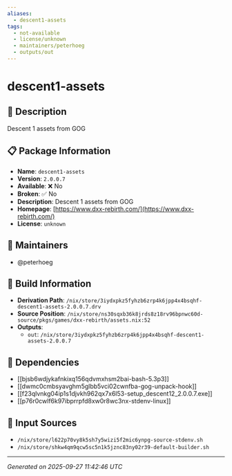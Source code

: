 ```yaml
---
aliases:
  - descent1-assets
tags:
  - not-available
  - license/unknown
  - maintainers/peterhoeg
  - outputs/out
---
```


# descent1-assets

## 📝 Description

Descent 1 assets from GOG

## 📋 Package Information

- **Name**: `descent1-assets`
- **Version**: `2.0.0.7`
- **Available**: ❌ No
- **Broken**: ✅ No
- **Description**: Descent 1 assets from GOG
- **Homepage**: [https://www.dxx-rebirth.com/](https://www.dxx-rebirth.com/)
- **License**: `unknown`
## 👥 Maintainers

- @peterhoeg


## 🔧 Build Information

- **Derivation Path**: `/nix/store/3iydxpkz5fyhzb6zrp4k6jpp4x4bsqhf-descent1-assets-2.0.0.7.drv`
- **Source Position**: `/nix/store/ns30sqxb36k8jrds8z18rv96bpnwc60d-source/pkgs/games/dxx-rebirth/assets.nix:52`
- **Outputs**:
  - `out`:  `/nix/store/3iydxpkz5fyhzb6zrp4k6jpp4x4bsqhf-descent1-assets-2.0.0.7`

## 🔗 Dependencies

- [[bjsb6wdjykafnkixq156qdvmxhsm2bai-bash-5.3p3]]
- [[dwmc0cmbsyavghm5glbb5vci02cwnfba-gog-unpack-hook]]
- [[f23qlvnkg04ip1s1djvkh962qx7x6l53-setup_descent12_2.0.0.7.exe]]
- [[p76r0cwlf6k97ibprrpfd8xw0r8wc3nx-stdenv-linux]]

## 📁 Input Sources

- `/nix/store/l622p70vy8k5sh7y5wizi5f2mic6ynpg-source-stdenv.sh`
- `/nix/store/shkw4qm9qcw5sc5n1k5jznc83ny02r39-default-builder.sh`

---
*Generated on 2025-09-27 11:42:46 UTC*

